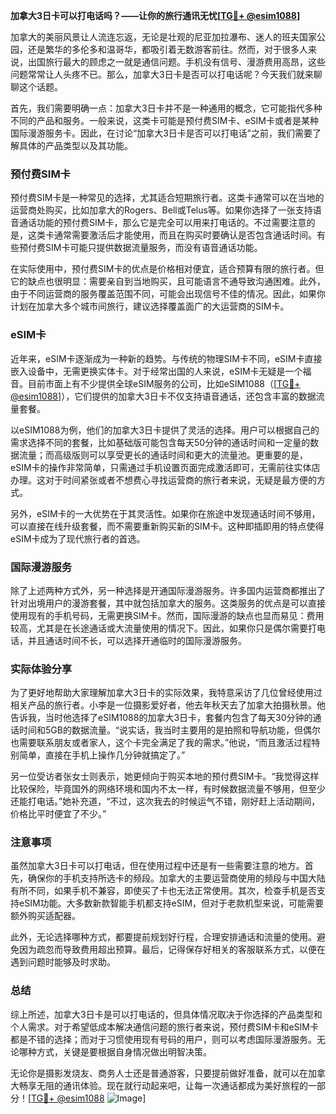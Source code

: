 **加拿大3日卡可以打电话吗？——让你的旅行通讯无忧[[TG💪+ @esim1088](https://t.me/s/esim1088)]**

加拿大的美丽风景让人流连忘返，无论是壮观的尼亚加拉瀑布、迷人的班夫国家公园，还是繁华的多伦多和温哥华，都吸引着无数游客前往。然而，对于很多人来说，出国旅行最大的顾虑之一就是通信问题。手机没有信号、漫游费用高昂，这些问题常常让人头疼不已。那么，加拿大3日卡是否可以打电话呢？今天我们就来聊聊这个话题。

首先，我们需要明确一点：加拿大3日卡并不是一种通用的概念，它可能指代多种不同的产品和服务。一般来说，这类卡可能是预付费SIM卡、eSIM卡或者是某种国际漫游服务卡。因此，在讨论“加拿大3日卡是否可以打电话”之前，我们需要了解具体的产品类型以及其功能。

### 预付费SIM卡

预付费SIM卡是一种常见的选择，尤其适合短期旅行者。这类卡通常可以在当地的运营商处购买，比如加拿大的Rogers、Bell或Telus等。如果你选择了一张支持语音通话功能的预付费SIM卡，那么它是完全可以用来打电话的。不过需要注意的是，这类卡通常需要激活后才能使用，而且在购买时要确认是否包含通话时间。有些预付费SIM卡可能只提供数据流量服务，而没有语音通话功能。

在实际使用中，预付费SIM卡的优点是价格相对便宜，适合预算有限的旅行者。但它的缺点也很明显：需要亲自到当地购买，且可能语言不通导致沟通困难。此外，由于不同运营商的服务覆盖范围不同，可能会出现信号不佳的情况。因此，如果你计划在加拿大多个城市间旅行，建议选择覆盖面广的大运营商的SIM卡。

### eSIM卡

近年来，eSIM卡逐渐成为一种新的趋势。与传统的物理SIM卡不同，eSIM卡直接嵌入设备中，无需更换实体卡。对于经常出国的人来说，eSIM卡无疑是一个福音。目前市面上有不少提供全球eSIM服务的公司，比如eSIM1088（[[TG💪+ @esim1088](https://t.me/s/esim1088)]），它们提供的加拿大3日卡不仅支持语音通话，还包含丰富的数据流量套餐。

以eSIM1088为例，他们的加拿大3日卡提供了灵活的选择。用户可以根据自己的需求选择不同的套餐，比如基础版可能包含每天50分钟的通话时间和一定量的数据流量；而高级版则可以享受更长的通话时间和更大的流量池。更重要的是，eSIM卡的操作非常简单，只需通过手机设置页面完成激活即可，无需前往实体店办理。这对于时间紧张或者不想费心寻找运营商的旅行者来说，无疑是最方便的方式。

另外，eSIM卡的一大优势在于其灵活性。如果你在旅途中发现通话时间不够用，可以直接在线升级套餐，而不需要重新购买新的SIM卡。这种即插即用的特点使得eSIM卡成为了现代旅行者的首选。

### 国际漫游服务

除了上述两种方式外，另一种选择是开通国际漫游服务。许多国内运营商都推出了针对出境用户的漫游套餐，其中就包括加拿大的服务。这类服务的优点是可以直接使用现有的手机号码，无需更换SIM卡。然而，国际漫游的缺点也显而易见：费用较高，尤其是在长途通话或大流量使用的情况下。因此，如果你只是偶尔需要打电话，并且通话时间不长，可以选择开通临时的国际漫游服务。

### 实际体验分享

为了更好地帮助大家理解加拿大3日卡的实际效果，我特意采访了几位曾经使用过相关产品的旅行者。小李是一位摄影爱好者，他去年秋天去了加拿大拍摄秋景。他告诉我，当时他选择了eSIM1088的加拿大3日卡，套餐内包含了每天30分钟的通话时间和5GB的数据流量。“说实话，我当时主要用的是拍照和导航功能，但偶尔也需要联系朋友或者家人，这个卡完全满足了我的需求。”他说，“而且激活过程特别简单，直接在手机上操作几分钟就搞定了。”

另一位受访者张女士则表示，她更倾向于购买本地的预付费SIM卡。“我觉得这样比较保险，毕竟国外的网络环境和国内不太一样，有时候数据流量不够用，但至少还能打电话。”她补充道，“不过，这次我去的时候运气不错，刚好赶上活动期间，价格比平时便宜了不少。”

### 注意事项

虽然加拿大3日卡可以打电话，但在使用过程中还是有一些需要注意的地方。首先，确保你的手机支持所选卡的频段。加拿大的主要运营商使用的频段与中国大陆有所不同，如果手机不兼容，即使买了卡也无法正常使用。其次，检查手机是否支持eSIM功能。大多数新款智能手机都支持eSIM，但对于老款机型来说，可能需要额外购买适配器。

此外，无论选择哪种方式，都要提前规划好行程，合理安排通话和流量的使用。避免因为疏忽而导致费用超出预算。最后，记得保存好相关的客服联系方式，以便在遇到问题时能够及时求助。

### 总结

综上所述，加拿大3日卡是可以打电话的，但具体情况取决于你选择的产品类型和个人需求。对于希望低成本解决通信问题的旅行者来说，预付费SIM卡和eSIM卡都是不错的选择；而对于习惯使用现有号码的用户，则可以考虑国际漫游服务。无论哪种方式，关键是要根据自身情况做出明智决策。

无论你是摄影发烧友、商务人士还是普通游客，只要提前做好准备，就可以在加拿大畅享无阻的通讯体验。现在就行动起来吧，让每一次通话都成为美好旅程的一部分！[[TG💪+ @esim1088](https://t.me/s/esim1088) ![Image](https://i.postimg.cc/4NQfJmqS/Snipaste-2025-05-13-00-14-12.png)]